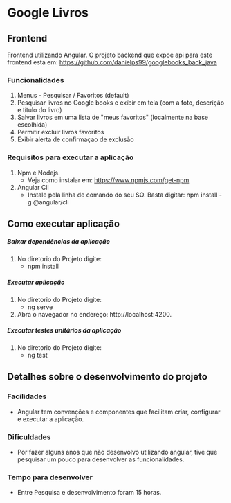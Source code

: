 # Google Livros
## Frontend
Frontend utilizando Angular.
O projeto backend que expoe api para este frontend está em: https://github.com/danielps99/googlebooks_back_java

### Funcionalidades

1. Menus - Pesquisar / Favoritos (default)
2. Pesquisar livros no Google books e exibir em tela (com a foto, descrição e título do livro)
3. Salvar livros em uma lista de "meus favoritos" (localmente na base escolhida)
4. Permitir excluir livros favoritos
5. Exibir alerta de confirmaçao de exclusão

### Requisitos para executar a aplicação
1. Npm e Nodejs. 
    - Veja como instalar em: https://www.npmjs.com/get-npm
2. Angular Cli
    - Instale pela linha de comando do seu SO. Basta digitar: npm install -g @angular/cli

## Como executar aplicação
##### Baixar dependências da aplicação
1. No diretorio do Projeto digite:
    - npm install
##### Executar aplicação
1. No diretorio do Projeto digite:
    - ng serve
2. Abra o navegador no endereço: http://localhost:4200.
##### Executar testes unitários da aplicação
1. No diretorio do Projeto digite:
    - ng test
    
## Detalhes sobre o desenvolvimento do projeto
### Facilidades
- Angular tem convenções e componentes que facilitam criar, configurar e executar a aplicação.

### Dificuldades
- Por fazer alguns anos que não desenvolvo utilizando angular, tive que pesquisar um pouco para desenvolver as funcionalidades.

### Tempo para desenvolver
- Entre Pesquisa e desenvolvimento foram 15 horas.
